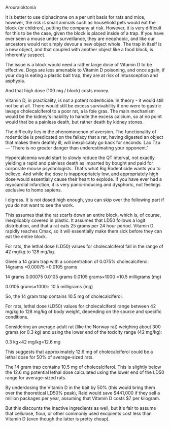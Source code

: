 Arouraioktonia

It is better to use diphacinone on a per unit basis for rats and mice, however, the risk is small animals such as household pets would eat the block (or children), putting the company at risk. However, it is very difficult for this to be the case, given the block is placed inside of a trap. If you have ever seen a mouse under surveillance, they are neophobic, and like our ancestors would not simply devour a new object whole. The trap in itself is a new object, and that coupled with another object like a food block, is inherently suspect.

The issue is a block would need a rather large dose of Vitamin D to be effective. Dogs are less amenable to Vitamin D poisoning, and once again, if your dog is eating a plastic bait trap, they are at risk of intussception and asphyxia. 

And that high dose (100 mg / block) costs money. 

Vitamin D, in practicality, is not a potent rodenticide. In theory - it would still not be at all. There would still be excess survivability if one were to gastric lavage
cholecalciferol to a poor rat, a la foie gras. The main mechanism would be the kidney's inability to handle the excess calcium, so at no point would that be a 
painless death, but rather death by kidney stones. 

The difficulty lies in the phenomonenon of aversion. The functionality of rodenticide is predicated
on the fallacy that a rat, having digested an object that makes them deathly ill, will inexplicably go back for seconds. 
Lao Tzu — 'There is no greater danger than underestimating your opponent.'

Hypercalcemia would start to slowly reduce the QT interval, not exactly yielding a rapid and painless death as imparted by bought and paid for corporate mouse psychologists.
That's what Big Rodenticide wants you to believe. And while the dose is inappropriately low, and appropriately high dose would essentially cause their heart to explode. If you have
ever had a myocardial infarction, it is very panic-inducing and dysphoric, not feelings exclusive to homo sapiens. 

I digress. It is not dosed high enough, you can skip over the following part if you do not want to see the work.  

This assumes that the rat scarfs down an entire block, which is, of course, inexplicably covered in plastic. It assumes that LD50 follows a logit distribution, 
and that a rat eats 25 grams per 24 hour period. Vitamin D rapidly reaches Cmax, so it will essentially make them sick before they can eat the entire block. 

For rats, the lethal dose (LD50) values for cholecalciferol fall in the range of 42 mg/kg to 128 mg/kg.

Given a 14 gram trap with a concentration of 0.075% cholecalciferol:
14grams
×0.00075
=0.0105 grams

14 grams
0.00075
0.0105 grams
0.0105 grams×1000
=10.5 milligrams (mg)

0.0105 grams×1000= 10.5 milligrams (mg)

So, the 14 gram trap contains 10.5 mg of cholecalciferol.

For rats, lethal dose (LD50) values for cholecalciferol range between 42 mg/kg to 128 mg/kg of body weight, depending on the source and specific conditions.

Considering an average adult rat (like the Norway rat) weighing about 300 grams (or 0.3 kg) and using the lower end of the toxicity range (42 mg/kg):

0.3 kg×42 mg/kg=12.6 mg

This suggests that approximately 12.6 mg of cholecalciferol could be a lethal dose for 50% of average-sized rats.

The 14 gram trap contains 10.5 mg of cholecalciferol. This is slightly below the 12.6 mg potential lethal dose calculated using the lower 
end of the LD50 range for average-sized rats.


By underdosing the Vitamin D in the bait by 50% (this would bring them over the theoretical LD50% peak), Raid would save $441,000 if they sell a million packages per year, assuming that Vitamin D costs $7 per kilogram. 

But this discounts the inactive ingredients as well, but it's fair to assume that cellulose, flour, or other commonly used excipients cost less than Vitamin D (even though the latter is pretty cheap). 





